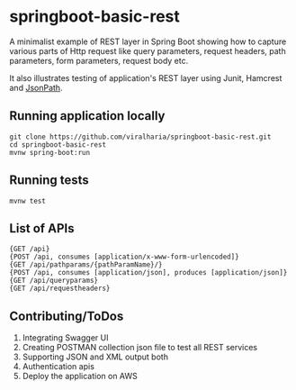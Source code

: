 # springboot-basic-rest		
A minimalist example of REST layer in Spring Boot showing how to capture various parts of Http request like query parameters, 
request headers, path parameters, form parameters, request body etc.
		
It also illustrates testing of application's REST layer using Junit, Hamcrest and [JsonPath](https://github.com/json-path/JsonPath).
		
## Running application locally
```
git clone https://github.com/viralharia/springboot-basic-rest.git
cd springboot-basic-rest
mvnw spring-boot:run
```
		
## Running tests
```
mvnw test
```

## List of APIs
```
{GET /api}
{POST /api, consumes [application/x-www-form-urlencoded]}
{GET /api/pathparams/{pathParamName}/}
{POST /api, consumes [application/json], produces [application/json]}
{GET /api/queryparams}
{GET /api/requestheaders}
```

## Contributing/ToDos
1. Integrating Swagger UI
2. Creating POSTMAN collection json file to test all REST services
3. Supporting JSON and XML output both
4. Authentication apis
5. Deploy the application on AWS
